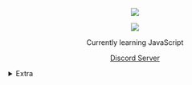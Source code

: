 <p align="center">  
<img src="https://carguyjake.weebly.com/uploads/1/3/0/9/130978532/circle-cropped_orig.png">
</p>
    <p align="center">
  <img src="https://discord.c99.nl/widget/theme-4/709827684888215582.png" />
</p>
<p align="center">
Currently learning JavaScript
<p align="center">
    <a href="https://discord.gg/4nSYqZ8KAA">Discord Server</a>

<details>
  <summary>Extra</summary>
<details>
  <summary>Socials</summary>
    <p align="center">
    Socials:
<p align="center"> 
    ﹒
    <a href="https://www.youtube.com/channel/UCivel_bNF4CmxGYm1CV7A_g">Youtube</a>
    ﹒
    <a href="https://www.instagram.com/jtrvzx">Instagram</a>
    ﹒
